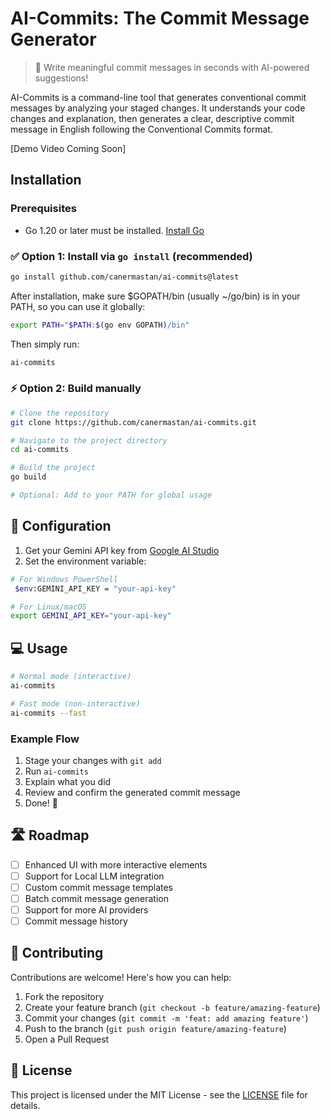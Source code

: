 # AI-Commits: The Commit Message Generator 

> 🚀 Write meaningful commit messages in seconds with AI-powered suggestions!

AI-Commits is a command-line tool that generates conventional commit messages by analyzing your staged changes. It understands your code changes and explanation, then generates a clear, descriptive commit message in English following the Conventional Commits format.

[Demo Video Coming Soon]

##  Installation
### Prerequisites

- Go 1.20 or later must be installed. [Install Go](https://go.dev/doc/install)

### ✅ Option 1: Install via `go install` (recommended)

```bash
go install github.com/canermastan/ai-commits@latest
```

After installation, make sure $GOPATH/bin (usually ~/go/bin) is in your PATH, so you can use it globally:

```bash
export PATH="$PATH:$(go env GOPATH)/bin"
```

Then simply run:

```bash
ai-commits
```

### ⚡ Option 2: Build manually

```bash
# Clone the repository
git clone https://github.com/canermastan/ai-commits.git

# Navigate to the project directory
cd ai-commits

# Build the project
go build

# Optional: Add to your PATH for global usage
```

## 🔑 Configuration

1. Get your Gemini API key from [Google AI Studio](https://makersuite.google.com/app/apikey)
2. Set the environment variable:

```bash
# For Windows PowerShell
 $env:GEMINI_API_KEY = "your-api-key"

# For Linux/macOS
export GEMINI_API_KEY="your-api-key"
```

## 💻 Usage

```bash
# Normal mode (interactive)
ai-commits

# Fast mode (non-interactive)
ai-commits --fast
```

### Example Flow
1. Stage your changes with `git add`
2. Run `ai-commits`
3. Explain what you did
4. Review and confirm the generated commit message
5. Done! 🎉

## 🛣️ Roadmap

- [ ] Enhanced UI with more interactive elements
- [ ] Support for Local LLM integration
- [ ] Custom commit message templates
- [ ] Batch commit message generation
- [ ] Support for more AI providers
- [ ] Commit message history

## 🤝 Contributing

Contributions are welcome! Here's how you can help:

1. Fork the repository
2. Create your feature branch (`git checkout -b feature/amazing-feature`)
3. Commit your changes (`git commit -m 'feat: add amazing feature'`)
4. Push to the branch (`git push origin feature/amazing-feature`)
5. Open a Pull Request

## 📝 License

This project is licensed under the MIT License - see the [LICENSE](LICENSE) file for details.